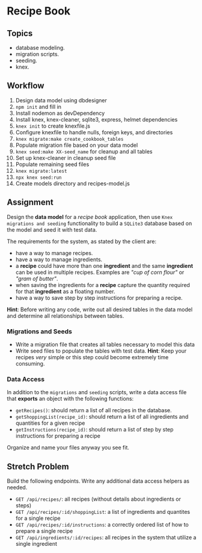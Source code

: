 # Recipe Book

## Topics

- database modeling.
- migration scripts.
- seeding.
- knex.

## Workflow

1. Design data model using dbdesigner
2. `npm init` and fill in
3. Install nodemon as devDependency
4. Install knex, knex-cleaner, sqlite3, express, helmet dependencies
5. `knex init` to create knexfile.js
6. Configure knexfile to handle nulls, foreign keys, and directories
7. `knex migrate:make create_cookbook_tables`
8. Populate migration file based on your data model
9. `knex seed:make XX-seed_name` for cleanup and all tables
10. Set up knex-cleaner in cleanup seed file
11. Populate remaining seed files
12. `knex migrate:latest`
13. `npx knex seed:run`
14. Create models directory and recipes-model.js

## Assignment

Design the **data model** for a _recipe book_ application, then use `Knex migrations and seeding` functionality to build a `SQLite3` database based on the model and seed it with test data.

The requirements for the system, as stated by the client are:

- have a way to manage recipes.
- have a way to manage ingredients.
- a **recipe** could have more than one **ingredient** and the same **ingredient** can be used in multiple recipes. Examples are _"cup of corn flour"_ or _"gram of butter"_.
- when saving the ingredients for a **recipe** capture the quantity required for that **ingredient** as a floating number.
- have a way to save step by step instructions for preparing a recipe.

**Hint**: Before writing any code, write out all desired tables in the data model and determine all relationships between tables. 

### Migrations and Seeds

- Write a migration file that creates all tables necessary to model this data
- Write seed files to populate the tables with test data. **Hint**: Keep your recipes *very* simple or this step could become extremely time consuming.

### Data Access

In addition to the `migrations` and `seeding` scripts, write a data access file that **exports** an object with the following functions:

- `getRecipes()`: should return a list of all recipes in the database.
- `getShoppingList(recipe_id)`: should return a list of all ingredients and quantities for a given recipe
- `getInstructions(recipe_id)`: should return a list of step by step instructions for preparing a recipe

Organize and name your files anyway you see fit.

## Stretch Problem

Build the following endpoints. Write any additional data access helpers as needed.

- `GET /api/recipes/`: all recipes (without details about ingredients or steps)
- `GET /api/recipes/:id/shoppingList`: a list of ingredients and quantites for a single recipe
- `GET /api/recipes/:id/instructions`: a correctly ordered list of how to prepare a single recipe
- `GET /api/ingredients/:id/recipes`: all recipes in the system that utilize a single ingredient 

